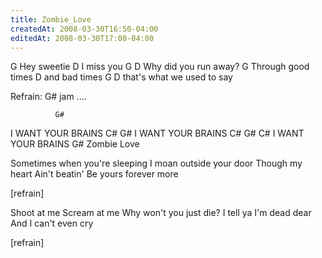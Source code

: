 ```yaml
---
title: Zombie_Love
createdAt: 2008-03-30T16:50-04:00
editedAt: 2008-03-30T17:00-04:00
---
```



 G
  Hey sweetie
 D
  I miss you
 G            D
  Why did you run away?
 G
  Through good times
 D
  and bad times
 G               D
  that's what we used to say

 Refrain:
 G# jam ....

              G#
  I WANT YOUR BRAINS
 C#           G#
  I WANT YOUR BRAINS
 C#           G# C#
  I WANT YOUR BRAINS
                G#
         Zombie Love

  Sometimes when
  you're sleeping
  I moan outside your door
  Though my heart
  Ain't beatin'
  Be yours forever more

  [refrain]

  Shoot at me
  Scream at me
  Why won't you just die?
  I tell ya
  I'm dead dear
  And I can't even cry

  [refrain]

